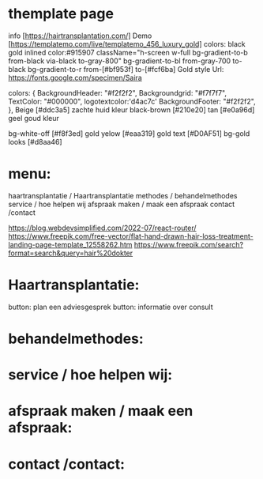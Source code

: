 # themplate page

info [https://hairtransplantation.com/]
Demo [https://templatemo.com/live/templatemo_456_luxury_gold]
colors: black
gold inlined color:#915907
className="h-screen w-full bg-gradient-to-b from-black via-black to-gray-800"
bg-gradient-to-bl from-gray-700 to-black
bg-gradient-to-r from-[#bf953f] to-[#fcf6ba] Gold style
Url: https://fonts.google.com/specimen/Saira

colors: {
    BackgroundHeader: "#f2f2f2",
    Backgroundgrid: "#f7f7f7",
    TextColor: "#000000",
    logotextcolor:'d4ac7c'
    BackgroundFooter: "#f2f2f2",
},
Beige [#ddc3a5] zachte huid kleur
black-brown [#210e20] 
tan [#e0a96d] geel goud kleur


bg-white-off [#f8f3ed]
gold yelow [#eaa319]
gold text [#D0AF51]
bg-gold looks [#d8aa46]


# menu:

haartransplantatie / Haartransplantatie
methodes / behandelmethodes
service / hoe helpen wij
afspraak maken / maak een afspraak
contact /contact

https://blog.webdevsimplified.com/2022-07/react-router/
https://www.freepik.com/free-vector/flat-hand-drawn-hair-loss-treatment-landing-page-template_12558262.htm
https://www.freepik.com/search?format=search&query=hair%20dokter




# Haartransplantatie:
button: plan een adviesgesprek
button: informatie over consult
# behandelmethodes:


# service / hoe helpen wij:


# afspraak maken / maak een afspraak:

# contact /contact:










